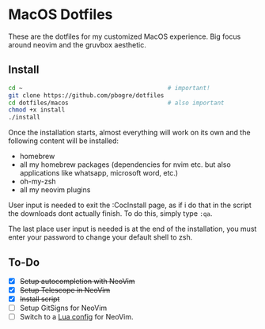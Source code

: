 # MacOS Dotfiles

These are the dotfiles for my customized MacOS experience. Big focus around neovim and the gruvbox aesthetic. 

## Install
```sh
cd ~                                         # important!
git clone https://github.com/pbogre/dotfiles
cd dotfiles/macos                            # also important
chmod +x install
./install  
```
Once the installation starts, almost everything will work on its own and the following content will be installed:
- homebrew
- all my homebrew packages (dependencies for nvim etc. but also applications like whatsapp, microsoft word, etc.)
- oh-my-zsh
- all my neovim plugins

User input is needed to exit the :CocInstall page, as if i do that in the script the downloads dont actually finish.
To do this, simply type `:qa`.

The last place user input is needed is at the end of the installation, 
you must enter your password to change your default shell to zsh.

## To-Do

- [x] ~~Setup autocompletion with NeoVim~~
- [x] ~~Setup Telescope in NeoVim~~
- [X] ~~Install script~~
- [ ] Setup GitSigns for NeoVim
- [ ] Switch to a [Lua config](https://github.com/LunarVim/Neovim-from-scratch) for NeoVim.

